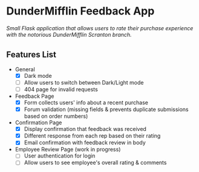# DunderMifflin Feedback App

###### Small Flask application that allows users to rate their purchase experience with the notorious DunderMifflin Scranton branch. 

## Features List

* General
    - [x] Dark mode
    - [ ] Allow users to switch between Dark/Light mode
    - [ ] 404 page for invalid requests

* Feedback Page
    - [x] Form collects users' info about a recent purchase
    - [x] Forum validation (missing fields & prevents duplicate submissions based on order numbers)

* Confirmation Page
    - [x] Display confirmation that feedback was received
    - [x] Different response from each rep based on their rating
    - [x] Email confirmation with feedback review in body

* Employee Review Page (work in progress)
    - [ ] User authentication for login 
    - [ ] Allow users to see employee's overall rating & comments